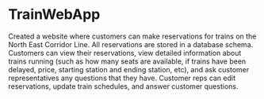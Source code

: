# TrainWebApp
Created a website where customers can make reservations for trains on the North East Corridor Line. All reservations are stored in a database schema. Customers can view their reservations, view detailed information about trains running (such as how many seats are available, if trains have been delayed, price, starting station and ending station, etc), and ask customer representatives any questions that they have. Customer reps can edit reservations, update train schedules, and answer customer questions.
